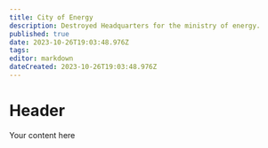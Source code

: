 ```yaml
---
title: City of Energy
description: Destroyed Headquarters for the ministry of energy.
published: true
date: 2023-10-26T19:03:48.976Z
tags: 
editor: markdown
dateCreated: 2023-10-26T19:03:48.976Z
---
```


# Header
Your content here